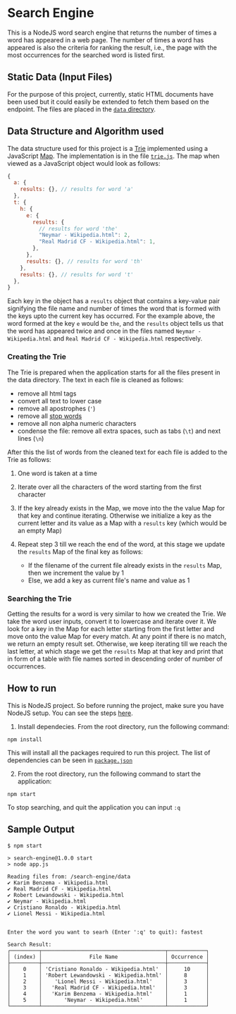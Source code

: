 # Search Engine

This is a NodeJS word search engine that returns the number of times a word has appeared in a web page. The number of times a word has appeared is also the criteria for ranking the result, i.e., the page with the most occurrences for the searched word is listed first.

## Static Data (Input Files)

For the purpose of this project, currently, static HTML documents have been used but it could easily be extended to fetch them based on the endpoint. The files are placed in the [`data` directory](./data/).

## Data Structure and Algorithm used

The data structure used for this project is a [Trie](https://en.wikipedia.org/wiki/Trie) implemented using a JavaScript [Map](https://developer.mozilla.org/en-US/docs/Web/JavaScript/Reference/Global_Objects/Map). The implementation is in the file [`trie.js`](./trie.js). The map when viewed as a JavaScript object would look as follows:

```javascript
{
  a: {
    results: {}, // results for word 'a'
  },
  t: {
    h: {
      e: {
        results: {
          // results for word 'the'
          "Neymar - Wikipedia.html": 2,
          "Real Madrid CF - Wikipedia.html": 1,
        },
      },
      results: {}, // results for word 'th'
    },
    results: {}, // results for word 't'
  },
}
```

Each key in the object has a `results` object that contains a key-value pair signifying the file name and number of times the word that is formed with the keys upto the current key has occurred. For the example above, the word formed at the key `e` would be `the`, and the `results` object tells us that the word has appeared twice and once in the files named `Neymar - Wikipedia.html` and `Real Madrid CF - Wikipedia.html` respectively.

### Creating the Trie

The Trie is prepared when the application starts for all the files present in the data directory. The text in each file is cleaned as follows:

- remove all html tags
- convert all text to lower case
- remove all apostrophes (`'`)
- remove all [stop words](https://en.wikipedia.org/wiki/Stop_word)
- remove all non alpha numeric characters
- condense the file: remove all extra spaces, such as tabs (`\t`) and next lines (`\n`)

After this the list of words from the cleaned text for each file is added to the Trie as follows:

1. One word is taken at a time
2. Iterate over all the characters of the word starting from the first character
3. If the key already exists in the Map, we move into the the value Map for that key and continue iterating. Otherwise we initialize a key as the current letter and its value as a Map with a `results` key (which would be an empty Map)
4. Repeat step 3 till we reach the end of the word, at this stage we update the `results` Map of the final key as follows:

   - If the filename of the current file already exists in the `results` Map, then we increment the value by 1
   - Else, we add a key as current file's name and value as 1

### Searching the Trie

Getting the results for a word is very similar to how we created the Trie. We take the word user inputs, convert it to lowercase and iterate over it. We look for a key in the Map for each letter starting from the first letter and move onto the value Map for every match. At any point if there is no match, we return an empty result set. Otherwise, we keep iterating till we reach the last letter, at which stage we get the `results` Map at that key and print that in form of a table with file names sorted in descending order of number of occurrences.

## How to run

This is NodeJS project. So before running the project, make sure you have NodeJS setup. You can see the steps [here](https://nodejs.org/en/).

1. Install dependecies. From the root directory, run the following command:

```
npm install
```

This will install all the packages required to run this project. The list of dependencies can be seen in [`package.json`](./package.json)

2. From the root directory, run the following command to start the application:

```
npm start
```

To stop searching, and quit the application you can input `:q`

## Sample Output

```
$ npm start

> search-engine@1.0.0 start
> node app.js

Reading files from: /search-engine/data
✔ Karim Benzema - Wikipedia.html
✔ Real Madrid CF - Wikipedia.html
✔ Robert Lewandowski - Wikipedia.html
✔ Neymar - Wikipedia.html
✔ Cristiano Ronaldo - Wikipedia.html
✔ Lionel Messi - Wikipedia.html


Enter the word you want to searh (Enter ':q' to quit): fastest

Search Result:
┌─────────┬───────────────────────────────────────┬────────────┐
│ (index) │               File Name               │ Occurrence │
├─────────┼───────────────────────────────────────┼────────────┤
│    0    │ 'Cristiano Ronaldo - Wikipedia.html'  │     10     │
│    1    │ 'Robert Lewandowski - Wikipedia.html' │     8      │
│    2    │    'Lionel Messi - Wikipedia.html'    │     3      │
│    3    │   'Real Madrid CF - Wikipedia.html'   │     3      │
│    4    │   'Karim Benzema - Wikipedia.html'    │     1      │
│    5    │       'Neymar - Wikipedia.html'       │     1      │
└─────────┴───────────────────────────────────────┴────────────┘
```
